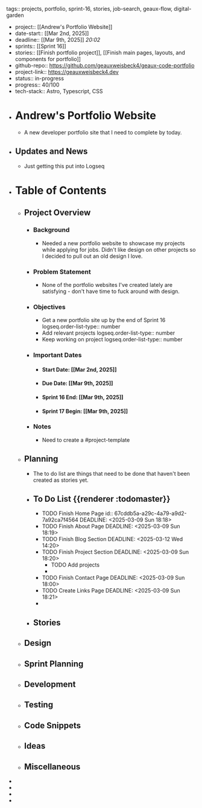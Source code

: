 tags:: projects, portfolio, sprint-16, stories, job-search, geaux-flow, digital-garden

- project:: [[Andrew's Portfolio Website]]
- date-start:: [[Mar 2nd, 2025]]
- deadline::  [[Mar 9th, 2025]] *20:02*
- sprints:: [[Sprint 16]]
- stories:: [[Finish portfolio project]], [[Finish main pages, layouts, and components for portfolio]]
- github-repo:: https://github.com/geauxweisbeck4/geaux-code-portfolio
- project-link:: https://geauxweisbeck4.dev
- status:: in-progress
- progress:: 40/100
- tech-stack:: Astro, Typescript, CSS
- # Andrew's Portfolio Website
	- A new developer portfolio site that I need to complete by today.
- ## Updates and News
	- Just getting this put into Logseq
- # Table of Contents
	- ## Project Overview
		- ### Background
			- Needed a new portfolio website to showcase my projects while applying for jobs. Didn't like design on other projects so I decided to pull out an old design I love.
		- ### Problem Statement
			- None of the portfolio websites I've created lately are satisfying - don't have time to fuck around with design.
		- ### Objectives
			- Get a new portfolio site up by the end of Sprint 16
			  logseq.order-list-type:: number
			- Add relevant projects
			  logseq.order-list-type:: number
			- Keep working on project
			  logseq.order-list-type:: number
		- ### Important Dates
			- #### Start Date: [[Mar 2nd, 2025]]
			- #### Due Date: [[Mar 9th, 2025]]
			- #### Sprint 16 End: [[Mar 9th, 2025]]
			- #### Sprint 17 Begin: [[Mar 9th, 2025]]
		- ### Notes
			- Need to create a #project-template
	- ## Planning
		- The to do list are things that need to be done that haven't been created as stories yet.
		- ## To Do List {{renderer :todomaster}}
			- TODO Finish Home Page
			  id:: 67cddb5a-a29c-4a79-a9d2-7a92ca7f4564
			  DEADLINE: <2025-03-09 Sun 18:18>
			- TODO Finish About Page
			  DEADLINE: <2025-03-09 Sun 18:19>
			- TODO Finish Blog Section
			  DEADLINE: <2025-03-12 Wed 14:20>
			- TODO Finish Project Section
			  DEADLINE: <2025-03-09 Sun 18:20>
				- TODO Add projects
				-
			- TODO Finish Contact Page
			  DEADLINE: <2025-03-09 Sun 18:00>
			- TODO Create Links Page
			  DEADLINE: <2025-03-09 Sun 18:21>
			-
		- ## Stories
	- ## Design
	- ## Sprint Planning
	- ## Development
	- ## Testing
	- ## Code Snippets
	- ## Ideas
	- ## Miscellaneous
-
-
-
-